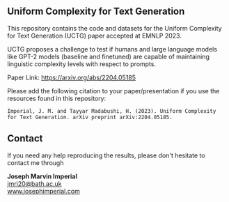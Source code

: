 ## Uniform Complexity for Text Generation 

This repository contains the code and datasets for the Uniform Complexity for Text Generation (UCTG) paper accepted at EMNLP 2023. 

UCTG proposes a challenge to test if humans and large language models like GPT-2 models (baseline and finetuned) are capable of maintaining linguistic complexity levels with respect to prompts.

Paper Link: https://arxiv.org/abs/2204.05185

Please add the following citation to your paper/presentation if you use the resources found in this repository:
```
Imperial, J. M. and Tayyar Madabushi, H. (2023). Uniform Complexity for Text Generation. arXiv preprint arXiv:2204.05185.
```

## Contact

If you need any help reproducing the results, please don't hesitate to contact me through

**Joseph Marvin Imperial** <br/>
jmri20@bath.ac.uk <br/>
www.josephimperial.com 
